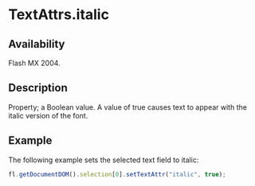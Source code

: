 # TextAttrs.italic

## Availability

Flash MX 2004.

## Description

Property; a Boolean value. A value of true causes text to appear with the italic version of the font.

## Example

The following example sets the selected text field to italic:

```javascript
fl.getDocumentDOM().selection[0].setTextAttr("italic", true);
```
